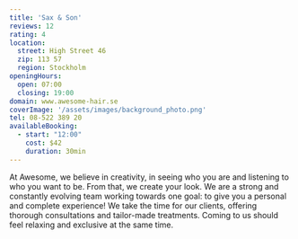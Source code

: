 ```yaml
---
title: 'Sax & Son'
reviews: 12
rating: 4
location:
  street: High Street 46
  zip: 113 57
  region: Stockholm
openingHours:
  open: 07:00
  closing: 19:00
domain: www.awesome-hair.se
coverImage: '/assets/images/background_photo.png'
tel: 08-522 389 20
availableBooking:
  - start: "12:00"
    cost: $42
    duration: 30min
---
```


At Awesome, we believe in creativity, in seeing who you are and listening to who you want to be. From that, we create your look.
We are a strong and constantly evolving team working towards one goal: to give you a personal and complete experience!
We take the time for our clients, offering thorough consultations and tailor-made treatments. 
Coming to us should feel relaxing and exclusive at the same time.